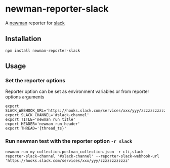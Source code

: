 # newman-reporter-slack

A [newman](https://github.com/postmanlabs/newman) reporter for [slack](https://slack.com/)

## Installation
    npm install newman-reporter-slack

## Usage

### Set the reporter options

Reporter option can be set as environment variables or from reporter options arguments
```
export SLACK_WEBHOOK_URL='https://hooks.slack.com/services/xxx/yyy/zzzzzzzzzzzz'
export SLACK_CHANNEL='#slack-channel'
export TITLE='newman run title'
export HEADER='newman run header'
export THREAD='{thread_ts}'
```

### Run newman test with the reporter option `-r slack`
    newman run my-collection.postman_collection.json -r cli,slack --reporter-slack-channel '#slack-channel' --reporter-slack-webhook-url 'https://hooks.slack.com/services/xxx/yyy/zzzzzzzzzzzz'
